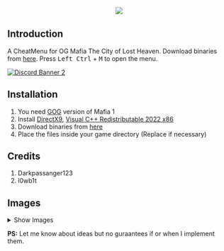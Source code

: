 <p align="center">
  <img src="https://raw.githubusercontent.com/user-grinch/Cheat-Menu/rewrite/images/logo.png">
</p>

## Introduction

A CheatMenu for OG Mafia The City of Lost Heaven. Download binaries from [here](https://github.com/user-grinch/Cheat-Menu/releases). Press <kbd>Left Ctrl</kbd> + <kbd>M</kbd> to open the menu.

[![Discord Banner 2](https://discordapp.com/api/guilds/689515979847237649/widget.png?style=banner2)](https://discord.com/invite/ZzW7kmf)

## Installation
1. You need [GOG](https://www.gog.com/game/mafia) version of Mafia 1
2. Install [DirectX9](https://www.microsoft.com/en-us/download/details.aspx?id=35), [Visual C++ Redistributable 2022 x86](https://aka.ms/vs/17/release/vc_redist.x86.exe)
3. Download binaries from [here](https://github.com/user-grinch/Cheat-Menu-Gun/releases)
4. Place the files inside your game directory (Replace if necessary)

## Credits
1. Darkpassanger123
2. l0wb1t 

## Images
<details>
  <summary>Show Images</summary>
  <img src="https://raw.githubusercontent.com/user-grinch/Cheat-Menu-Mafia/master/images/1.bmp">
  <img src="https://raw.githubusercontent.com/user-grinch/Cheat-Menu-Mafia/master/images/2.bmp">
  <img src="https://raw.githubusercontent.com/user-grinch/Cheat-Menu-Mafia/master/images/3.bmp">
  <img src="https://raw.githubusercontent.com/user-grinch/Cheat-Menu-Mafia/master/images/4.bmp">
  <img src="https://raw.githubusercontent.com/user-grinch/Cheat-Menu-Mafia/master/images/5.bmp">
  <img src="https://raw.githubusercontent.com/user-grinch/Cheat-Menu-Mafia/master/images/6.bmp">
</details>

**PS:** Let me know about ideas but no guraantees if or when I implement them.

